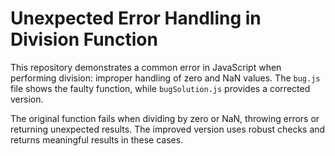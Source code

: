# Unexpected Error Handling in Division Function

This repository demonstrates a common error in JavaScript when performing division:  improper handling of zero and NaN values.  The `bug.js` file shows the faulty function, while `bugSolution.js` provides a corrected version.

The original function fails when dividing by zero or NaN, throwing errors or returning unexpected results. The improved version uses robust checks and returns meaningful results in these cases.
